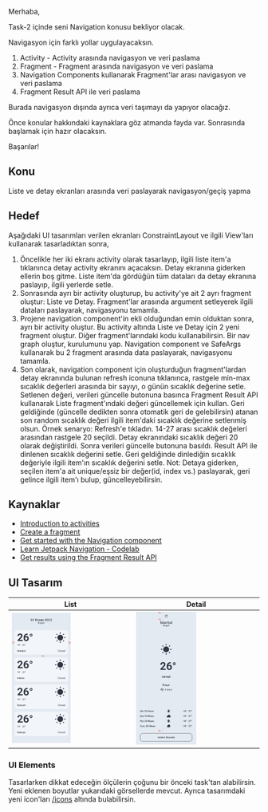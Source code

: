 
Merhaba,

Task-2 içinde seni Navigation konusu bekliyor olacak.

Navigasyon için farklı yollar uygulayacaksın.

1. Activity - Activity arasında navigasyon ve veri paslama
2. Fragment - Fragment arasında navigasyon ve veri paslama
3. Navigation Components kullanarak Fragment'lar arası navigasyon ve veri paslama
4. Fragment Result API ile veri paslama

Burada navigasyon dışında ayrıca veri taşımayı da yapıyor olacağız.

Önce konular hakkındaki kaynaklara göz atmanda fayda var. Sonrasında başlamak için hazır olacaksın.

Başarılar!

## Konu 
Liste ve detay ekranları arasında veri paslayarak navigasyon/geçiş yapma

## Hedef 
Aşağıdaki UI tasarımları verilen ekranları ConstraintLayout ve ilgili View'ları kullanarak tasarladıktan sonra, 
1. Öncelikle her iki ekranı activity olarak tasarlayıp, ilgili liste item'a tıklanınca detay activity ekranını açacaksın. Detay ekranına giderken ellerin boş gitme. Liste item'da gördüğün tüm dataları da detay ekranına paslayıp, ilgili yerlerde setle.
2. Sonrasında ayrı bir activity oluşturup, bu activity'ye ait 2 ayrı fragment oluştur: Liste ve Detay. Fragment'lar arasında argument setleyerek ilgili dataları paslayarak, navigasyonu tamamla.
3. Projene navigation component'in ekli olduğundan emin olduktan sonra, ayrı bir activity oluştur. Bu activity altında Liste ve Detay için 2 yeni fragment oluştur. Diğer fragment'larındaki kodu kullanabilirsin. Bir nav graph oluştur, kurulumunu yap. Navigation component ve SafeArgs kullanarak bu 2 fragment arasında data paslayarak, navigasyonu tamamla.
4. Son olarak, navigation component için oluşturduğun fragment'lardan detay ekranında bulunan refresh iconuna tıklanınca, rastgele min-max sıcaklık değerleri arasında bir sayıyı, o günün sıcaklık değerine setle. Setlenen değeri, verileri güncelle butonuna basınca Fragment Result API kullanarak Liste fragment'ındaki değeri güncellemek için kullan. Geri geldiğinde (güncelle dedikten sonra otomatik geri de gelebilirsin) atanan son random sıcaklık değeri ilgili item'daki sıcaklık değerine setlenmiş olsun.
Örnek senaryo: Refresh'e tıkladın. 14-27 arası sıcaklık değeleri arasından rastgele 20 seçildi. Detay ekranındaki sıcaklık değeri 20 olarak değiştirildi. Sonra verileri güncelle butonuna basıldı. Result API ile dinlenen sıcaklık değerini setle. Geri geldiğinde dinlediğin sıcaklık değeriyle ilgili item'ın sıcaklık değerini setle. Not: Detaya giderken, seçilen item'a ait unique/eşsiz bir değer(id, index vs.) paslayarak, geri gelince ilgili item'ı bulup, güncelleyebilirsin.

## Kaynaklar 
- [Introduction to activities](https://developer.android.com/guide/components/activities/intro-activities)
- [Create a fragment](https://developer.android.com/guide/fragments/create)
- [Get started with the Navigation component](https://developer.android.com/guide/navigation/navigation-getting-started)
- [Learn Jetpack Navigation - Codelab](https://developer.android.com/codelabs/android-navigation#0)
- [Get results using the Fragment Result API](https://developer.android.com/guide/fragments/communicate#fragment-result)

## UI Tasarım
| List            | Detail                                                               |
| ----------------- | ------------------------------------------------------------------ |
| <img src="./img/Light-List.png" width="50%" height="50%">  | <img src="./img/Light-Detail.png" width="50%" height="50%"> |


### UI Elements
Tasarlarken dikkat edeceğin ölçülerin çoğunu bir önceki task'tan alabilirsin. Yeni eklenen boyutlar yukarıdaki görsellerde mevcut. Ayrıca tasarımdaki yeni icon'ları [/icons](./icons) altında bulabilirsin.


